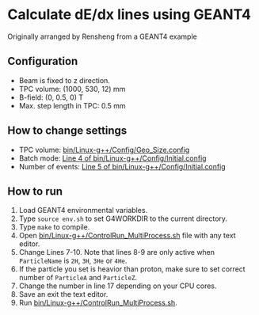 Calculate dE/dx lines using GEANT4
=
Originally arranged by Rensheng from a GEANT4 example

Configuration
-
- Beam is fixed to z direction.
- TPC volume: (1000, 530, 12) mm
- B-field: (0, 0.5, 0) T
- Max. step length in TPC: 0.5 mm

How to change settings
-
- TPC volume: [bin/Linux-g++/Config/Geo_Size.config](https://github.com/SpiRIT-Collaboration/G4dEdx/blob/master/bin/Linux-g%2B%2B/Config/Geo_Size.config)
- Batch mode: [Line 4 of bin/Linux-g++/Config/Initial.config](https://github.com/SpiRIT-Collaboration/G4dEdx/blob/master/bin/Linux-g%2B%2B/Config/Initial.config#L4)
- Number of events: [Line 5 of bin/Linux-g++/Config/Initial.config](https://github.com/SpiRIT-Collaboration/G4dEdx/blob/master/bin/Linux-g%2B%2B/Config/Initial.config#L5)

How to run
-
1. Load GEANT4 environmental variables.
2. Type `source env.sh` to set G4WORKDIR to the current directory.
3. Type `make` to compile.
4. Open [bin/Linux-g++/ControlRun_MultiProcess.sh](https://github.com/SpiRIT-Collaboration/G4dEdx/blob/master/bin/Linux-g%2B%2B/ControlRun_MultiProcess.sh) file with any text editor.
5. Change Lines 7-10. Note that lines 8-9 are only active when `ParticleName` is `2H`, `3H`, `3He` or `4He`.
6. If the particle you set is heavior than proton, make sure to set correct number of `ParticleA` and `ParticleZ`.
7. Change the number in line 17 depending on your CPU cores.
8. Save an exit the text editor.
9. Run [bin/Linux-g++/ControlRun_MultiProcess.sh](https://github.com/SpiRIT-Collaboration/G4dEdx/blob/master/bin/Linux-g%2B%2B/ControlRun_MultiProcess.sh).
